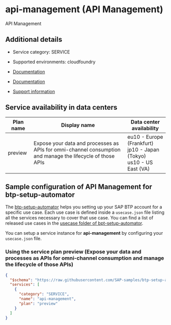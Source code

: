 # api-management (API Management)

API Management

## Additional details
- Service category: SERVICE
- Supported environments: cloudfoundry

- [Documentation](https://help.sap.com/viewer/product/SAP_CLOUD_PLATFORM_API_MANAGEMENT/Cloud/en-US)
- [Documentation](https://help.hana.ondemand.com/apim_od/frameset.htm)
- [Support information](https://www.sap.com/india/products/api-management.html#support)

## Service availability in data centers

| Plan name | Display name | Data center availability  |
|------|----------------|---------------------------|
|  preview  |  Expose your data and processes as APIs for omni-channel consumption and manage the lifecycle of those APIs  | eu10 - Europe (Frankfurt)<br> jp10 - Japan (Tokyo)<br> us10 - US East (VA)  |

## Sample configuration of **API Management** for btp-setup-automator

The [btp-setup-automator](https://github.com/SAP-samples/btp-setup-automator) helps you setting up your SAP BTP account for a specific use case. Each use case is defined inside a `usecase.json` file listing all the services necessary to cover that use case. You can find a list of released use cases in the [usecase folder of bpt-setup-automator](https://github.com/SAP-samples/btp-setup-automator/tree/main/usecases).

You can setup a service instance for **api-management** by configuring your `usecase.json` file.

### Using the service plan **preview** (Expose your data and processes as APIs for omni-channel consumption and manage the lifecycle of those APIs)

```json
{
  "$schema": "https://raw.githubusercontent.com/SAP-samples/btp-setup-automator/main/libs/btpsa-usecase.json",
  "services": [
    {
      "category": "SERVICE",
      "name": "api-management",
      "plan": "preview"
    }
  ]
}
```
